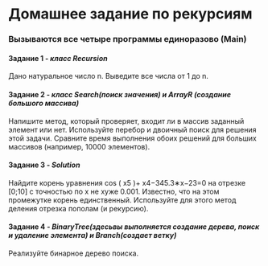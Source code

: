 # Домашнее задание по рекурсиям

### Вызываются все четыре программы единоразово (Main)


#### Задание 1 - _класс Recursion_
Дано натуральное число n. Выведите все числа от 1 до n.

#### Задание 2 - _класс Search(поиск значения) и ArrayR (создание большого массива)_
Напишите метод, который проверяет, входит ли в массив заданный элемент или нет.
Используйте перебор и двоичный поиск для решения этой задачи. Сравните время
выполнения обоих решений для больших массивов (например, 10000 элементов).

#### Задание 3 - _Solution_
Найдите корень уравнения cos ( x5 )+ x4−345.3∗x−23=0 на отрезке [0;10] с точностью по
x не хуже 0.001. Известно, что на этом промежутке корень единственный. Используйте для
этого метод деления отрезка пополам (и рекурсию).

#### Задание 4 - _BinaryTree(здесьвы выполняется создание дерева, поиск и удаление элемента) и Branch(создает ветку)_
Реализуйте бинарное дерево поиска. 
